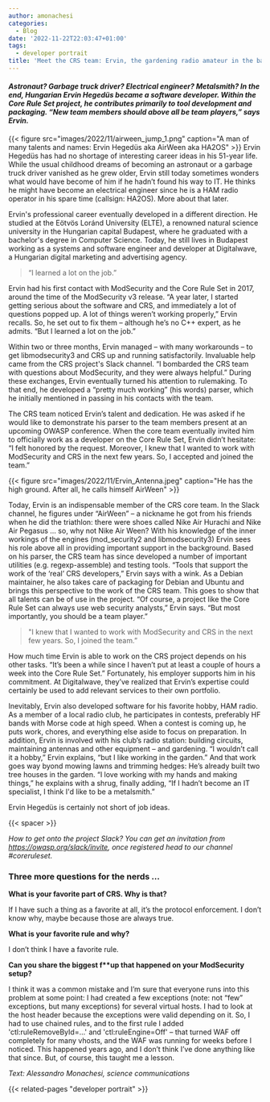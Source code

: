 ```yaml
---
author: amonachesi
categories:
  - Blog
date: '2022-11-22T22:03:47+01:00'
tags:
  - developer portrait
title: 'Meet the CRS team: Ervin, the gardening radio amateur in the background'
---
```



#### *Astronaut? Garbage truck driver? Electrical engineer? Metalsmith? In the end, Hungarian Ervin Hegedüs became a software developer. Within the Core Rule Set project, he contributes primarily to tool development and packaging. “New team members should above all be team players,” says Ervin.*

{{< figure src="images/2022/11/airween_jump_1.png" caption="A man of many talents and names: Ervin Hegedüs aka AirWeen aka HA2OS" >}}
Ervin Hegedüs has had no shortage of interesting career ideas in his 51-year life. While the usual childhood dreams of becoming an astronaut or a garbage truck driver vanished as he grew older, Ervin still today sometimes wonders what would have become of him if he hadn’t found his way to IT. He thinks he might have become an electrical engineer since he is a HAM radio operator in his spare time (callsign: HA2OS). More about that later.

Ervin's professional career eventually developed in a different direction. He studied at the Eötvös Loránd University (ELTE), a renowned natural science university in the Hungarian capital Budapest, where he graduated with a bachelor's degree in Computer Science. Today, he still lives in Budapest working as a systems and software engineer and developer at Digitalwave, a Hungarian digital marketing and advertising agency.

> “I learned a lot on the job.”

Ervin had his first contact with ModSecurity and the Core Rule Set in 2017, around the time of the ModSecurity v3 release. “A year later, I started getting serious about the software and CRS, and immediately a lot of questions popped up. A lot of things weren’t working properly,” Ervin recalls. So, he set out to fix them – although he’s no C++ expert, as he admits. “But I learned a lot on the job.”

Within two or three months, Ervin managed – with many workarounds – to get libmodsecurity3 and CRS up and running satisfactorily. Invaluable help came from the CRS project's Slack channel. “I bombarded the CRS team with questions about ModSecurity, and they were always helpful.” During these exchanges, Ervin eventually turned his attention to rulemaking. To that end, he developed a “pretty much working” (his words) parser, which he initially mentioned in passing in his contacts with the team.

The CRS team noticed Ervin’s talent and dedication. He was asked if he would like to demonstrate his parser to the team members present at an upcoming OWASP conference. When the core team eventually invited him to officially work as a developer on the Core Rule Set, Ervin didn’t hesitate: “I felt honored by the request. Moreover, I knew that I wanted to work with ModSecurity and CRS in the next few years. So, I accepted and joined the team.”

{{< figure src="images/2022/11/Ervin_Antenna.jpeg" caption="He has the high ground. After all, he calls himself AirWeen" >}}

Today, Ervin is an indispensable member of the CRS core team. In the Slack channel, he figures under “AirWeen” – a nickname he got from his friends when he did the triathlon: there were shoes called Nike Air Hurachi and Nike Air Pegasus ... so, why not Nike Air Ween? With his knowledge of the inner workings of the engines (mod\_security2 and libmodsecurity3) Ervin sees his role above all in providing important support in the background. Based on his parser, the CRS team has since developed a number of important utilities (e.g. regexp-assemble) and testing tools. “Tools that support the work of the ‘real’ CRS developers,” Ervin says with a wink. As a Debian maintainer, he also takes care of packaging for Debian and Ubuntu and brings this perspective to the work of the CRS team. This goes to show that all talents can be of use in the project. “Of course, a project like the Core Rule Set can always use web security analysts,” Ervin says. “But most importantly, you should be a team player.”

> "I knew that I wanted to work with ModSecurity and CRS in the next few years. So, I joined the team.”

How much time Ervin is able to work on the CRS project depends on his other tasks. “It’s been a while since I haven’t put at least a couple of hours a week into the Core Rule Set.” Fortunately, his employer supports him in his commitment. At Digitalwave, they’ve realized that Ervin’s expertise could certainly be used to add relevant services to their own portfolio.

Inevitably, Ervin also developed software for his favorite hobby, HAM radio. As a member of a local radio club, he participates in contests, preferably HF bands with Morse code at high speed. When a contest is coming up, he puts work, chores, and everything else aside to focus on preparation. In addition, Ervin is involved with his club’s radio station: building circuits, maintaining antennas and other equipment – and gardening. “I wouldn’t call it a hobby,” Ervin explains, “but I like working in the garden.” And that work goes way byond mowing lawns and trimming hedges: He’s already built two tree houses in the garden. “I love working with my hands and making things,” he explains with a shrug, finally adding, “If I hadn’t become an IT specialist, I think I'd like to be a metalsmith.”

Ervin Hegedüs is certainly not short of job ideas.

{{< spacer >}}

*How to get onto the project Slack? You can get an invitation from <https://owasp.org/slack/invite>, once registered head to our channel #coreruleset.*

### Three more questions for the nerds ...

**What is your favorite part of CRS. Why is that?**

If I have such a thing as a favorite at all, it’s the protocol enforcement. I don’t know why, maybe because those are always true.

**What is your favorite rule and why?**

I don’t think I have a favorite rule.

**Can you share the biggest f\*\*up that happened on your ModSecurity setup?**

I think it was a common mistake and I’m sure that everyone runs into this problem at some point: I had created a few exceptions (note: not “few” exceptions, but many exceptions) for several virtual hosts. I had to look at the host header because the exceptions were valid depending on it. So, I had to use chained rules, and to the first rule I added 'ctl:ruleRemoveById=...' and 'ctl:ruleEngine=Off' – that turned WAF off completely for many vhosts, and the WAF was running for weeks before I noticed. This happened years ago, and I don’t think I’ve done anything like that since. But, of course, this taught me a lesson.

*Text: Alessandro Monachesi, science communications*

{{< related-pages "developer portrait" >}}
